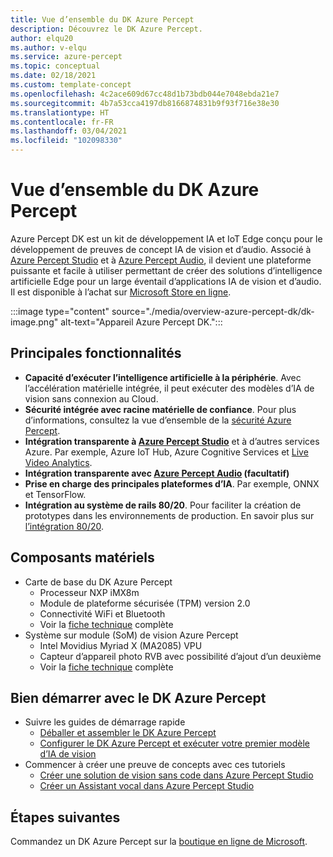 ```yaml
---
title: Vue d’ensemble du DK Azure Percept
description: Découvrez le DK Azure Percept.
author: elqu20
ms.author: v-elqu
ms.service: azure-percept
ms.topic: conceptual
ms.date: 02/18/2021
ms.custom: template-concept
ms.openlocfilehash: 4c2ace609d67cc48d1b73bdb044e7048ebda21e7
ms.sourcegitcommit: 4b7a53cca4197db8166874831b9f93f716e38e30
ms.translationtype: HT
ms.contentlocale: fr-FR
ms.lasthandoff: 03/04/2021
ms.locfileid: "102098330"
---
```

# <a name="azure-percept-dk-overview"></a>Vue d’ensemble du DK Azure Percept

Azure Percept DK est un kit de développement IA et IoT Edge conçu pour le développement de preuves de concept IA de vision et d’audio. Associé à [Azure Percept Studio](./overview-azure-percept-studio.md) et à [Azure Percept Audio](./overview-azure-percept-audio.md), il devient une plateforme puissante et facile à utiliser permettant de créer des solutions d’intelligence artificielle Edge pour un large éventail d’applications IA de vision et d’audio. Il est disponible à l’achat sur [Microsoft Store en ligne](https://go.microsoft.com/fwlink/p/?LinkId=2155270).

:::image type="content" source="./media/overview-azure-percept-dk/dk-image.png" alt-text="Appareil Azure Percept DK.":::

## <a name="key-features"></a>Principales fonctionnalités

- **Capacité d’exécuter l’intelligence artificielle à la périphérie**. Avec l’accélération matérielle intégrée, il peut exécuter des modèles d’IA de vision sans connexion au Cloud.
- **Sécurité intégrée avec racine matérielle de confiance**. Pour plus d’informations, consultez la vue d’ensemble de la [sécurité Azure Percept](./overview-percept-security.md).
- **Intégration transparente à [Azure Percept Studio](./overview-azure-percept-studio.md)** et à d’autres services Azure. Par exemple, Azure IoT Hub, Azure Cognitive Services et [Live Video Analytics](https://docs.microsoft.com/azure/media-services/live-video-analytics-edge/overview).
- **Intégration transparente avec [Azure Percept Audio](./overview-azure-percept-audio.md) (facultatif)**
- **Prise en charge des principales plateformes d’IA**. Par exemple, ONNX et TensorFlow.
- **Intégration au système de rails 80/20**. Pour faciliter la création de prototypes dans les environnements de production. En savoir plus sur [l’intégration 80/20](./overview-8020-integration.md).

## <a name="hardware-components"></a>Composants matériels

- Carte de base du DK Azure Percept
    - Processeur NXP iMX8m
    - Module de plateforme sécurisée (TPM) version 2.0
    - Connectivité WiFi et Bluetooth
    - Voir la [fiche technique](./azure-percept-dk-datasheet.md) complète
- Système sur module (SoM) de vision Azure Percept
    - Intel Movidius Myriad X (MA2085) VPU
    - Capteur d’appareil photo RVB avec possibilité d’ajout d’un deuxième
    - Voir la [fiche technique](./azure-percept-vision-datasheet.md) complète

## <a name="get-started-with-the-azure-percept-dk"></a>Bien démarrer avec le DK Azure Percept

- Suivre les guides de démarrage rapide
    - [Déballer et assembler le DK Azure Percept](./quickstart-percept-dk-unboxing.md)
    - [Configurer le DK Azure Percept et exécuter votre premier modèle d’IA de vision](./quickstart-percept-dk-set-up.md)
- Commencer à créer une preuve de concepts avec ces tutoriels
    - [Créer une solution de vision sans code dans Azure Percept Studio](./tutorial-nocode-vision.md)
    - [Créer un Assistant vocal dans Azure Percept Studio](./tutorial-no-code-speech.md)

## <a name="next-steps"></a>Étapes suivantes

Commandez un DK Azure Percept sur la [boutique en ligne de Microsoft](https://go.microsoft.com/fwlink/p/?LinkId=2155270).
